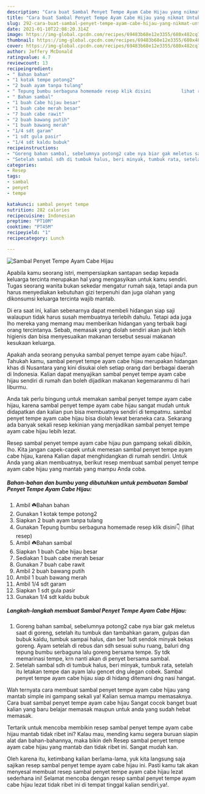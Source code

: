 ```yaml
---
description: "Cara buat Sambal Penyet Tempe Ayam Cabe Hijau yang nikmat Untuk Jualan"
title: "Cara buat Sambal Penyet Tempe Ayam Cabe Hijau yang nikmat Untuk Jualan"
slug: 292-cara-buat-sambal-penyet-tempe-ayam-cabe-hijau-yang-nikmat-untuk-jualan
date: 2021-01-10T22:08:20.314Z
image: https://img-global.cpcdn.com/recipes/69483b68e12e3355/680x482cq70/sambal-penyet-tempe-ayam-cabe-hijau-foto-resep-utama.jpg
thumbnail: https://img-global.cpcdn.com/recipes/69483b68e12e3355/680x482cq70/sambal-penyet-tempe-ayam-cabe-hijau-foto-resep-utama.jpg
cover: https://img-global.cpcdn.com/recipes/69483b68e12e3355/680x482cq70/sambal-penyet-tempe-ayam-cabe-hijau-foto-resep-utama.jpg
author: Jeffery McDonald
ratingvalue: 4.7
reviewcount: 13
recipeingredient:
- " Bahan bahan"
- "1 kotak tempe potong2"
- "2 buah ayam tanpa tulang"
- " Tepung bumbu serbaguna homemade resep klik disini           lihat resep"
- " Bahan sambal"
- "1 buah Cabe hijau besar"
- "1 buah cabe merah besar"
- "7 buah cabe rawit"
- "2 buah bawang putih"
- "1 buah bawang merah"
- "1/4 sdt garam"
- "1 sdt gula pasir"
- "1/4 sdt kaldu bubuk"
recipeinstructions:
- "Goreng bahan sambal, sebelumnya potong2 cabe nya biar gak meletus saat di goreng, setelah itu tumbuk dan tambahkan garam, gulpas dan bubuk kaldu, tumbuk sampai halus, dan ber 1sdt sendok minyak bekas goreng. Ayam setelah di rebus dan sdh sesuai suhu ruang, baluri dng tepung bumbu serbaguna lalu goreng bersama tempe. Sy tdk memarinasi tempe, krn nanti akan di penyet bersama sambal."
- "Setelah sambal sdh di tumbuk halus, beri minyak, tumbuk rata, setelah itu letakan tempe dan ayam lalu gencet dng ulegan cobek. Sambal penyet tempe ayam cabe hijau siap di hidang ditemani dng nasi hangat."
categories:
- Resep
tags:
- sambal
- penyet
- tempe

katakunci: sambal penyet tempe 
nutrition: 282 calories
recipecuisine: Indonesian
preptime: "PT10M"
cooktime: "PT45M"
recipeyield: "1"
recipecategory: Lunch

---
```



![Sambal Penyet Tempe Ayam Cabe Hijau](https://img-global.cpcdn.com/recipes/69483b68e12e3355/680x482cq70/sambal-penyet-tempe-ayam-cabe-hijau-foto-resep-utama.jpg)

Apabila kamu seorang istri, mempersiapkan santapan sedap kepada keluarga tercinta merupakan hal yang mengasyikan untuk kamu sendiri. Tugas seorang  wanita bukan sekedar mengatur rumah saja, tetapi anda pun harus menyediakan kebutuhan gizi terpenuhi dan juga olahan yang dikonsumsi keluarga tercinta wajib mantab.

Di era  saat ini, kalian sebenarnya dapat membeli hidangan siap saji walaupun tidak harus susah membuatnya terlebih dahulu. Tetapi ada juga lho mereka yang memang mau memberikan hidangan yang terbaik bagi orang tercintanya. Sebab, memasak yang diolah sendiri akan jauh lebih higienis dan bisa menyesuaikan makanan tersebut sesuai makanan kesukaan keluarga. 



Apakah anda seorang penyuka sambal penyet tempe ayam cabe hijau?. Tahukah kamu, sambal penyet tempe ayam cabe hijau merupakan hidangan khas di Nusantara yang kini disukai oleh setiap orang dari berbagai daerah di Indonesia. Kalian dapat menyajikan sambal penyet tempe ayam cabe hijau sendiri di rumah dan boleh dijadikan makanan kegemaranmu di hari liburmu.

Anda tak perlu bingung untuk memakan sambal penyet tempe ayam cabe hijau, karena sambal penyet tempe ayam cabe hijau sangat mudah untuk didapatkan dan kalian pun bisa membuatnya sendiri di tempatmu. sambal penyet tempe ayam cabe hijau bisa diolah lewat beraneka cara. Sekarang ada banyak sekali resep kekinian yang menjadikan sambal penyet tempe ayam cabe hijau lebih lezat.

Resep sambal penyet tempe ayam cabe hijau pun gampang sekali dibikin, lho. Kita jangan capek-capek untuk memesan sambal penyet tempe ayam cabe hijau, karena Kalian dapat menghidangkan di rumah sendiri. Untuk Anda yang akan membuatnya, berikut resep membuat sambal penyet tempe ayam cabe hijau yang mantab yang mampu Anda coba.

<!--inarticleads1-->

##### Bahan-bahan dan bumbu yang dibutuhkan untuk pembuatan Sambal Penyet Tempe Ayam Cabe Hijau:

1. Ambil  ☘️Bahan bahan
1. Gunakan 1 kotak tempe potong2
1. Siapkan 2 buah ayam tanpa tulang
1. Gunakan  Tepung bumbu serbaguna homemade resep klik disini👇           (lihat resep)
1. Ambil  ☘️Bahan sambal
1. Siapkan 1 buah Cabe hijau besar
1. Sediakan 1 buah cabe merah besar
1. Gunakan 7 buah cabe rawit
1. Ambil 2 buah bawang putih
1. Ambil 1 buah bawang merah
1. Ambil 1/4 sdt garam
1. Siapkan 1 sdt gula pasir
1. Gunakan 1/4 sdt kaldu bubuk




<!--inarticleads2-->

##### Langkah-langkah membuat Sambal Penyet Tempe Ayam Cabe Hijau:

1. Goreng bahan sambal, sebelumnya potong2 cabe nya biar gak meletus saat di goreng, setelah itu tumbuk dan tambahkan garam, gulpas dan bubuk kaldu, tumbuk sampai halus, dan ber 1sdt sendok minyak bekas goreng. Ayam setelah di rebus dan sdh sesuai suhu ruang, baluri dng tepung bumbu serbaguna lalu goreng bersama tempe. Sy tdk memarinasi tempe, krn nanti akan di penyet bersama sambal.
1. Setelah sambal sdh di tumbuk halus, beri minyak, tumbuk rata, setelah itu letakan tempe dan ayam lalu gencet dng ulegan cobek. Sambal penyet tempe ayam cabe hijau siap di hidang ditemani dng nasi hangat.




Wah ternyata cara membuat sambal penyet tempe ayam cabe hijau yang mantab simple ini gampang sekali ya! Kalian semua mampu memasaknya. Cara buat sambal penyet tempe ayam cabe hijau Sangat cocok banget buat kalian yang baru belajar memasak maupun untuk anda yang sudah hebat memasak.

Tertarik untuk mencoba membikin resep sambal penyet tempe ayam cabe hijau mantab tidak ribet ini? Kalau mau, mending kamu segera buruan siapin alat dan bahan-bahannya, maka bikin deh Resep sambal penyet tempe ayam cabe hijau yang mantab dan tidak ribet ini. Sangat mudah kan. 

Oleh karena itu, ketimbang kalian berlama-lama, yuk kita langsung saja sajikan resep sambal penyet tempe ayam cabe hijau ini. Pasti kamu tak akan menyesal membuat resep sambal penyet tempe ayam cabe hijau lezat sederhana ini! Selamat mencoba dengan resep sambal penyet tempe ayam cabe hijau lezat tidak ribet ini di tempat tinggal kalian sendiri,ya!.

